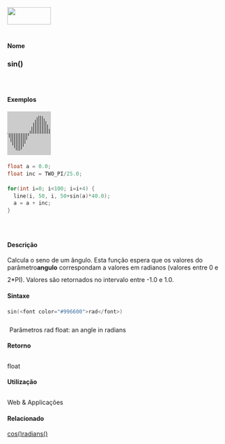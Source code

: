<img height="40" src="../images/1pix.gif" width="100"/>
<img height="1" src="../images/1pix.gif" width="20"/>
<img height="1" src="../images/1pix.gif" width="555"/>

#### Nome
### sin()
<img height="25" src="../images/1pix.gif" width="1"/>

#### Exemplos
<img border="0" height="100" src="media/sin_.gif" width="100"/>

```pde
float a = 0.0; 
float inc = TWO_PI/25.0; 
 
for(int i=0; i<100; i=i+4) { 
  line(i, 50, i, 50+sin(a)*40.0); 
  a = a + inc; 
} 

```
<img height="25" src="../images/1pix.gif" width="1"/>

#### Descrição
Calcula o seno de um ângulo. Esta função espera que os valores do parâmetro**angulo** correspondam a valores em radianos (valores entre 0 e 2*PI). Valores são retornados no intervalo entre -1.0 e 1.0.
<img height="25" src="../images/1pix.gif" width="1"/>

#### Sintaxe
```pde
sin(<font color="#996600">rad</font>)

```
<img height="25" src="../images/1pix.gif" width="1"/>
Parâmetros
rad
float: an angle in radians<description>
</description>
<img height="25" src="../images/1pix.gif" width="1"/>

#### Retorno

	
float
<img height="25" src="../images/1pix.gif" width="1"/>

#### Utilização

	
Web & Applicações
<img height="25" src="../images/1pix.gif" width="1"/>

#### Relacionado
[cos()](cos_)[radians()](radians_)
